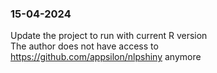 ### 15-04-2024

Update the project to run with current R version  
The author does not have access to  
https://github.com/appsilon/nlpshiny anymore
